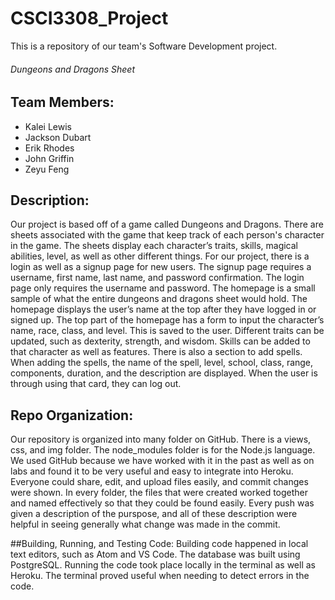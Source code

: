 # CSCI3308_Project
This is a repository of our team's Software Development project.

###### Dungeons and Dragons Sheet

## Team Members:
- Kalei Lewis
- Jackson Dubart
- Erik Rhodes
- John Griffin
- Zeyu Feng

## Description:
Our project is based off of a game called Dungeons and Dragons. There are sheets associated with the game that keep track of each person's character in the game. The sheets display each character’s traits, skills, magical abilities, level, as well as other different things. For our project, there is a login as well as a signup page for new users. The signup page requires a username, first name, last name, and password confirmation. The login page only requires the username and password. The homepage is a small sample of what the entire dungeons and dragons sheet would hold. The homepage displays the user’s name at the top after they have logged in or signed up. The top part of the homepage has a form to input the character’s name, race, class, and level. This is saved to the user. Different traits can be updated, such as dexterity, strength, and wisdom. Skills can be added to that character as well as features. There is also a section to add spells. When adding the spells, the name of the spell, level, school, class, range, components, duration, and the description are displayed. When the user is through using that card, they can log out. 

## Repo Organization:
Our repository is organized into many folder on GitHub. There is a views, css, and img folder. The node_modules folder is for the Node.js language. We used GitHub because we have worked with it in the past as well as on labs and found it to be very useful and easy to integrate into Heroku. Everyone could share, edit, and upload files easily, and commit changes were shown. In every folder, the files that were created worked together and named effectively so that they could be found easily. Every push was given a description of the purspose, and all of these description were helpful in seeing generally what change was made in the commit.

##Building, Running, and Testing Code:
Building code happened in local text editors, such as Atom and VS Code. The database was built using PostgreSQL. Running the code took place locally in the terminal as well as Heroku. The terminal proved useful when needing to detect errors in the code. 
